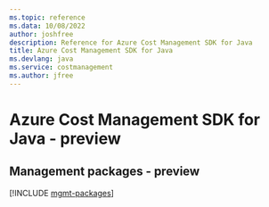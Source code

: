 ```yaml
---
ms.topic: reference
ms.data: 10/08/2022
author: joshfree
description: Reference for Azure Cost Management SDK for Java
title: Azure Cost Management SDK for Java
ms.devlang: java
ms.service: costmanagement
ms.author: jfree
---
```

# Azure Cost Management SDK for Java - preview

## Management packages - preview
[!INCLUDE [mgmt-packages](cost-management-mgmt-index.md)]